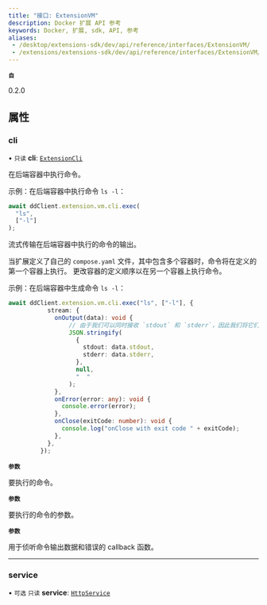 ```yaml
---
title: "接口: ExtensionVM"
description: Docker 扩展 API 参考
keywords: Docker, 扩展, sdk, API, 参考
aliases:
 - /desktop/extensions-sdk/dev/api/reference/interfaces/ExtensionVM/
 - /extensions/extensions-sdk/dev/api/reference/interfaces/ExtensionVM/
---
```


**`自`**

0.2.0

## 属性

### cli

• `只读` **cli**: [`ExtensionCli`](ExtensionCli.md)

在后端容器中执行命令。

示例：在后端容器中执行命令 `ls -l`：

```typescript
await ddClient.extension.vm.cli.exec(
  "ls",
  ["-l"]
);
```

流式传输在后端容器中执行的命令的输出。

当扩展定义了自己的 `compose.yaml` 文件，其中包含多个容器时，命令将在定义的第一个容器上执行。
更改容器的定义顺序以在另一个容器上执行命令。

示例：在后端容器中生成命令 `ls -l`：

```typescript
await ddClient.extension.vm.cli.exec("ls", ["-l"], {
           stream: {
             onOutput(data): void {
                 // 由于我们可以同时接收 `stdout` 和 `stderr`，因此我们将它们包装在 JSON 对象中
                 JSON.stringify(
                   {
                     stdout: data.stdout,
                     stderr: data.stderr,
                   },
                   null,
                   "  "
                 );
             },
             onError(error: any): void {
               console.error(error);
             },
             onClose(exitCode: number): void {
               console.log("onClose with exit code " + exitCode);
             },
           },
         });
```

**`参数`**

要执行的命令。

**`参数`**

要执行的命令的参数。

**`参数`**

用于侦听命令输出数据和错误的 callback 函数。

___

### service

• `可选` `只读` **service**: [`HttpService`](HttpService.md)
